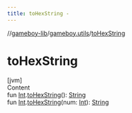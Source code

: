 ```yaml
---
title: toHexString -
---
```

//[gameboy-lib](../index.md)/[gameboy.utils](index.md)/[toHexString](to-hex-string.md)



# toHexString  
[jvm]  
Content  
fun [Int](https://kotlinlang.org/api/latest/jvm/stdlib/kotlin/-int/index.html).[toHexString](to-hex-string.md)(): [String](https://kotlinlang.org/api/latest/jvm/stdlib/kotlin/-string/index.html)  
fun [Int](https://kotlinlang.org/api/latest/jvm/stdlib/kotlin/-int/index.html).[toHexString](to-hex-string.md)(num: [Int](https://kotlinlang.org/api/latest/jvm/stdlib/kotlin/-int/index.html)): [String](https://kotlinlang.org/api/latest/jvm/stdlib/kotlin/-string/index.html)  



